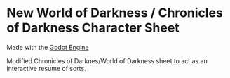 # New World of Darkness / Chronicles of Darkness Character Sheet

Made with the [Godot Engine](godotengine.org)

Modified Chronicles of Darknes/World of Darkness sheet to act as an interactive resume of sorts.
